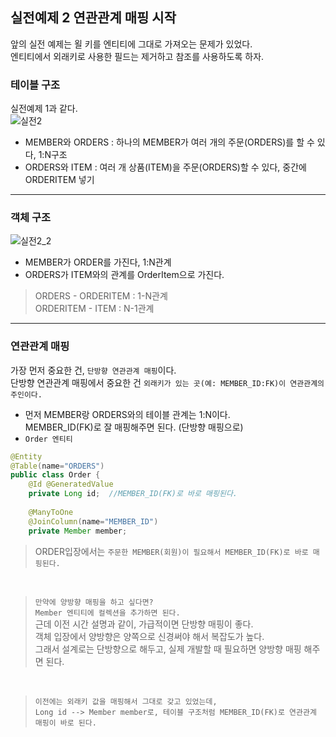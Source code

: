 ## 실전예제 2 연관관계 매핑 시작
앞의 실전 예제는 욀 키를 엔티티에 그대로 가져오는 문제가 있었다. <br> 엔티티에서 외래키로 사용한 필드는 제거하고 참조를 사용하도록 하자.

### 테이블 구조
실전예제 1과 같다. <br>
![실전2](https://user-images.githubusercontent.com/57389368/175036198-0d802a52-4fdd-4e61-be80-be40ee0ad7e8.JPG)
+ MEMBER와 ORDERS : 하나의 MEMBER가 여러 개의 주문(ORDERS)를 할 수 있다, 1:N구조
+ ORDERS와 ITEM : 여러 개 상품(ITEM)을 주문(ORDERS)할 수 있다, 중간에 ORDERITEM 넣기

---
### 객체 구조
![실전2_2](https://user-images.githubusercontent.com/57389368/175037120-ad51c8a4-36cc-4d8f-842b-2ce7619f61e4.JPG)
+ MEMBER가 ORDER를 가진다, 1:N관계
+ ORDERS가 ITEM와의 관계를 OrderItem으로 가진다. 
> ORDERS - ORDERITEM  : 1-N관계 <br> ORDERITEM - ITEM : N-1관계

---
### 연관관계 매핑
가장 먼저 중요한 건, `단방향 연관관계 매핑`이다. <br> 단방향 연관관계 매핑에서 중요한 건 `외래키가 있는 곳(예: MEMBER_ID:FK)이 연관관계의 주인이다.` <br>
+ 먼저 MEMBER랑 ORDERS와의 테이블 관계는 1:N이다. <br> MEMBER_ID(FK)로 잘 매핑해주면 된다. (단방향 매핑으로)
+ `Order 엔티티`
```java
@Entity
@Table(name="ORDERS")
public class Order {
    @Id @GeneratedValue
    private Long id;  //MEMBER_ID(FK)로 바로 매핑된다.
    
    @ManyToOne
    @JoinColumn(name="MEMBER_ID")
    private Member member;
```

> ORDER입장에서는 `주문한 MEMBER(회원)이 필요해서 MEMBER_ID(FK)로 바로 매핑된다.`

<br>

> `만약에 양방향 매핑을 하고 싶다면? ` <br> `Member 엔티티에 컬렉션을 추가하면 된다.`  <br> 근데 이전 시간 설명과 같이, 가급적이면 단방향 매핑이 좋다. <br> 객체 입장에서 양방향은 
> 양쪽으로 신경써야 해서 복잡도가 높다. <br> 그래서 설계로는 단방향으로 해두고, 실제 개발할 때 필요하면 양방향 매핑 해주면 된다.

<br>

> `이전에는 외래키 값을 매핑해서 그대로 갖고 있었는데, ` <br> `Long id --> Member member로, 테이블 구조처럼 MEMBER_ID(FK)로 연관관계 매핑이 바로 된다.`
>  
